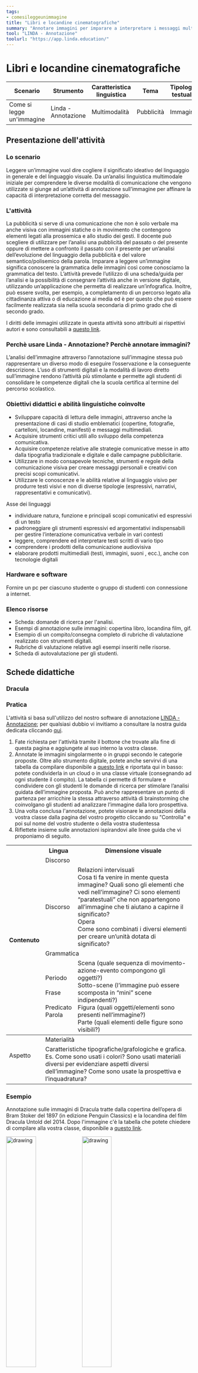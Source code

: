 ```yaml
---
tags: 
- comesileggeunimmagine
title: "Libri e locandine cinematografiche"
summary: "Annotare immagini per imparare a interpretare i messaggi multimodali"
tool: "LINDA - Annotazione"
toolurl: "https://app.linda.education/"
---
```

# Libri e locandine cinematografiche

<table><thead><tr><th>Scenario</th><th>Strumento</th><th>Caratteristica linguistica</th><th>Tema</th><th>Tipologia testuale</th><th>Tempo stimato</th><th>Destinatari</th><th>BES/Difficoltà</th></tr></thead><tbody><tr><td>Come si legge un'immagine</td><td>Linda - Annotazione</td><td>Multimodalità</td><td>Pubblicità</td><td>Immagini</td><td>1h30</td><td>Triennio SS2</td><td>🟢</td></tr></tbody></table>

## Presentazione dell'attività

<div class="accordion">

### Lo scenario 
Leggere un’immagine vuol dire cogliere il significato ideativo del linguaggio in generale e del linguaggio visuale. Da un’analisi linguistica multimodale iniziale per comprendere le diverse modalità di comunicazione che vengono utilizzate si giunge ad un’attività di annotazione sull’immagine per affinare la capacità di interpretazione corretta del messaggio. 

### L'attività
La pubblicità si serve di una comunicazione che non è solo verbale ma anche visiva con immagini statiche o in movimento che contengono elementi legati alla prossemica e allo studio dei gesti. Il docente può scegliere di utilizzare per l’analisi una pubblicità del passato o del presente oppure di mettere a confronto il passato con il presente per un’analisi dell’evoluzione del linguaggio della pubblicità e del valore semantico/polisemico della parola. Imparare a leggere un’immagine significa conoscere la grammatica delle immagini così come conosciamo la grammatica del testo. 
L’attività prevede l’utilizzo di una scheda/guida per l’analisi e la possibilità di consegnare l’attività anche in versione digitale, utilizzando un’applicazione che permetta di realizzare un’infografica. Inoltre, può essere svolta, per esempio, a completamento di un percorso legato alla cittadinanza attiva o di educazione ai media ed è per questo che può essere facilmente realizzata sia nella scuola secondaria di primo grado che di secondo grado.

I diritti delle immagini utilizzate in questa attività sono attribuiti ai rispettivi autori e sono consultabili a <a href="https://docs.google.com/document/d/1jrNlFpo6AR_iGnRX2DD4suMXkiM8CUP7o_c2IcbjQH8/edit?usp=sharing" target="_blank">questo link</a>.

<div class="accordion-panel">
<h3 class="accordion-header">Perchè usare Linda - Annotazione? Perchè annotare immagini?</h3>
<div class="accordion-body">
L’analisi dell’immagine attraverso l’annotazione sull’immagine stessa può rappresentare un diverso modo di eseguire l’osservazione e la conseguente descrizione. L’uso di strumenti digitali e la modalità di lavoro diretto sull’immagine rendono l’attività più stimolante e permette agli studenti di consolidare le competenze digitali che la scuola certifica al termine del percorso scolastico. 

</div>
</div>

<div class="accordion-panel">
<h3 class="accordion-header">Obiettivi didattici e abilità linguistiche coinvolte</h3>
<div class="accordion-body">
<ul>
<li>Sviluppare capacità di lettura delle immagini, attraverso anche la presentazione di casi di studio emblematici  (copertine, fotografie, cartelloni, locandine, manifesti) e messaggi multimediali.</li>
<li>Acquisire strumenti critici utili allo sviluppo della competenza comunicativa. </li>
<li>Acquisire competenze relative alle strategie comunicative messe in atto dalla tipografia tradizionale e digitale e dalle campagne pubblicitarie.</li>
<li>Utilizzare in modo consapevole tecniche, strumenti e regole della comunicazione visiva per creare messaggi personali e creativi con precisi scopi comunicativi.</li>
<li>Utilizzare le conoscenze e le abilità relative al linguaggio visivo per produrre testi visivi e non di diverse tipologie (espressivi, narrativi, rappresentativi e comunicativi).</li> 
</ul>
Asse dei linguaggi
<ul>
<li>individuare natura, funzione e principali scopi comunicativi ed espressivi di un testo</li>
<li>padroneggiare gli strumenti espressivi ed argomentativi indispensabili per gestire l’interazione comunicativa verbale in vari contesti</li>
<li>leggere, comprendere ed interpretare testi scritti di vario tipo</li>
<li>comprendere i prodotti della comunicazione audiovisiva</li> 
<li>elaborare prodotti multimediali (testi, immagini, suoni , ecc.), anche con tecnologie digitali</li>
</ul>

</div>
</div>

<div class="accordion-panel">
<h3 class="accordion-header">Hardware e software</h3>
<div class="accordion-body">

Fornire un pc per ciascuno studente o gruppo di studenti con connessione a internet.

</div>
</div>

<div class="accordion-panel">
<h3 class="accordion-header">Elenco risorse</h3>
<div class="accordion-body">
<ul>
<li>Scheda: domande di ricerca per l'analisi.</li>
<li>Esempi di annotazione sulle immagini: copertina libro, locandina film,  gif.</li> 
<li>Esempio di un compito/consegna completo di rubriche di valutazione realizzato con strumenti digitali.</li>
<li>Rubriche di valutazione relative agli esempi inseriti nelle risorse.</li>
<li>Scheda di autovalutazione per gli studenti. </li>
</div>
</div>

## Schede didattiche

<div class="accordion-panel">
<h3 class="accordion-header">Dracula</h3>
<div class="accordion-body">

### Pratica

L'attività si basa sull'utilizzo del nostro software di annotazione <a href="https://app.linda.education/" target="_blank">LINDA - Annotazione</a>; per qualsiasi dubbio vi invitiamo a consultare la nostra guida dedicata cliccando <a href="https://linda.education/strumenti/#lindannotazione" target="_blank">qui</a>. 

1. Fate richiesta per l'attività tramite il bottone che trovate alla fine di questa pagina e aggiungete al suo interno la vostra classe. 
2. Annotate le immagini singolarmente o in gruppi secondo le categorie proposte. Oltre allo strumento digitale, potete anche servirvi di una tabella da compilare disponibile a <a href="https://docs.google.com/document/d/1gzHHtBLtfLPa6NG4PkjttJT8ySrL9-WP7xkxOb95FDg/edit?usp=sharing" target="_blank">questo link</a> e riportata qui in basso: potete condividerla in un cloud o in una classe virtuale (consegnando ad ogni studente il compito). La tabella ci permette di formulare e condividere con gli studenti le domande di ricerca per stimolare l’analisi guidata dell’immagine proposta. Può anche rappresentare un punto di partenza per arricchire la stessa attraverso attività di brainstorming che coinvolgano gli studenti ad analizzare l’immagine dalla loro prospettiva.
3. Una volta conclusa l'annotazione, potete visionare le annotazioni della vostra classe dalla pagina del vostro progetto cliccando su "Controlla" e poi sul nome del vostro studente o della vostra studentessa
4. Riflettete insieme sulle annotazioni ispirandovi alle linee guida che vi proponiamo di seguito.

<table><thead><tr><th rowspan="5">Contenuto</th><th>Lingua</th><th>Dimensione visuale</th></tr><tr><td colspan="2">Discorso</td></tr><tr><td>Discorso</td><td>Relazioni intervisuali<br>Cosa ti fa venire in mente questa immagine? Quali sono gli elementi che vedi nell’immagine? Ci sono elementi “paratestuali” che non appartengono all’immagine che ti aiutano a capirne il significato?<br>Opera<br>Come sono combinati i diversi elementi per creare un’unità dotata di significato?</td></tr><tr><td colspan="2">Grammatica</td></tr><tr><td>Periodo<br> <br>Frase<br> <br>Predicato<br>  Parola</td><td>Scena (quale sequenza di movimento-azione-evento compongono gli oggetti?)<br>Sotto-scene (l’immagine può essere scomposta in “mini” scene indipendenti?)<br>Figura (quali oggetti/elementi sono presenti nell’immagine?)<br>Parte (quali elementi delle figure sono visibili?)</td></tr></thead><tbody><tr><td rowspan="2">Aspetto<br><br></td><td colspan="2">Materialità</td></tr><tr><td colspan="2">Caratteristiche tipografiche/grafologiche e grafica.<br>Es. Come sono usati i colori? Sono usati materiali diversi per evidenziare aspetti diversi dell’immagine? Come sono usate la prospettiva e l’inquadratura?</td></tr></tbody></table>

### Esempio

Annotazione sulle immagini di Dracula tratte dalla copertina dell’opera di Bram Stoker del 1897 (in edizione Penguin Classics) e la locandina del film Dracula Untold del 2014. Dopo l'immagine c'è la tabella che potete chiedere di compilare alla vostra classe, disponibile a <a href="https://docs.google.com/document/d/1gzHHtBLtfLPa6NG4PkjttJT8ySrL9-WP7xkxOb95FDg/edit?usp=sharing" target="_blank">questo link</a>.
<div class="center_image">
<img src="/visual/come-si-legge-un-immagine/libri-e-locandine-1.jpg" alt="drawing" width="40%"/>
<img src="/visual/come-si-legge-un-immagine/libri-e-locandine-2.jpg" alt="drawing" width="40%"/>
</div>

## Copertina del libro
<table><thead><tr><th rowspan="5">Contenuto</th><th>Lingua</th><th>Dimensione visuale</th></tr><tr><td colspan="2">Discorso</td></tr><tr><td>Discorso</td><td>Relazioni intervisuali<br>1)Vedo una mano pallida (probabilmente di un cadavere) con le unghie lunghe che emerge da una bara. Ricollego l’immagine alla figura del vampiro, che ho già visto.<br>2) Immaginario horror<br>Opera <br>Copertina del libro che rimanda esplicitamente al personaggio principale del romanzo, attraverso il collegamento tra immagine e titolo (“Dracula”)</td></tr><tr><td colspan="2">Grammatica</td></tr><tr><td>Periodo<br><br><br>Frase<br><br><br><br><br>Predicato<br><br><br>Parola</td><td>Scena <br>Vampiro che si risveglia ed esce dalla bara <br>Sotto-scene<br>La mano cadaverica rappresenta metonimicamente la parte per il tutto (Dracula)<br>Figura<br>1) bara, 2) conte Dracula<br><br>Parte <br>1) feretro di velluto, 2) mano pallida con unghie lunghe</td></tr></thead><tbody><tr><td rowspan="2">Aspetto</td><td colspan="2">Materialità</td></tr><tr><td colspan="2">Caratteristiche tipografiche/grafologiche e grafica<br>I colori predominanti sono il bianco (legato al pallore), il nero (che rappresenta simbolicamente la morte) e il rosso usato per il titolo e per rappresentare il velluto all’interno della bara. L’uso dei colori si lega ai concetti di macabro, horror, paura.</td></tr></tbody></table>

## Locandina del film
<table><thead><tr><th rowspan="5">Contenuto</th><th>Lingua</th><th>Dimensione visuale</th></tr><tr><td colspan="2">Discorso</td></tr><tr><td>Discorso</td><td>Relazioni intervisuali<br>1) Immaginario fantasy <br>2) Vedo un personaggio situato su un dirupo che guarda verso il basso; sullo sfondo è raffigurato un castello<br>3) Il personaggio viene rappresentato nelle vesti di eroe<br>Opera <br>1) Capisco che si tratta della locandina di un film perché sono presenti elementi testuali<br>2) La presenza del nome “Dracula” richiama al personaggio del romanzo horror e mi permette di collegare il tema del film all’uomo raffigurato <br>3) Il titolo “Dracula Untold” suggerisce che si tratti di una versione nuova, non ancora raccontata delle vicende del Conte Dracula</td></tr><tr><td colspan="2">Grammatica</td></tr><tr><td>Periodo<br><br><br><br><br><br>Frase<br><br><br><br><br>Predicato<br><br><br><br><br>Parola</td><td>Scena <br>Uomo che guarda giù, probabilmente dopo aver scampato un pericolo o aver combattuto (come evidenziato dalla spada) <br>Sotto-scene <br>Il mantello che si trasforma in uno sciame di pipistrelli: il pipistrello è l’animale simbolo di Dracula<br>Figura <br>1) personaggio-eroe combattente<br>2) castello<br><br>Parte <br>Mantello nero e pipistrelli</td></tr></thead><tbody><tr><td rowspan="2">Aspetto</td><td colspan="2">Materialità</td></tr><tr><td colspan="2">Caratteristiche tipografiche/grafologiche e grafica<br>I colori preponderanti sono il nero e il bianco; in generale,<br>l’uso del nero contribuisce a creare un’atmosfera cupa.</td></tr></tbody></table>

### Restituzione/riflessione guidata
Guardando la locandina dell'opera, che cosa ti aspetti a livello di trama e personaggi? E se guardi la copertina del libro ti immagini le stesse cose o ci sono differenze? Di che tipo?
Copertina e locandina veicolano secondo te una stessa concezione dell'opera? Se sì perchè? Se no perchè? 

### Rubric di valutazione
In <a href="https://docs.google.com/document/d/1CN2PTNeX1GUzmiFIeBDjJhboFMXIKApAxHn38AoN18g/edit?usp=sharing" target="_blank">questo link</a> trovi una tabella dettagliata per valutare l'attività.

</div>
</div>
<a href="https://forms.gle/DVAP21xb4D9Jc4ud7" class="form_button" target="_blank">Vuoi fare l'attività? Clicca qui per richiederla!</a>

